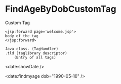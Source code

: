 # FindAgeByDobCustomTag
Custom Tag

	<jsp:forward page='welcome.jsp'>
	body of the tag
	</jsp:forward>

	Java class. (TagHandler)
	.tld (taglibrary descriptor) 
		(Entry of all tags)
<date:showDate />

<date:findmyage dob="1990-05-10" />
